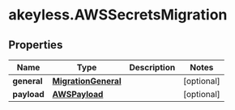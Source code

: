 # akeyless.AWSSecretsMigration

## Properties

Name | Type | Description | Notes
------------ | ------------- | ------------- | -------------
**general** | [**MigrationGeneral**](MigrationGeneral.md) |  | [optional] 
**payload** | [**AWSPayload**](AWSPayload.md) |  | [optional] 


